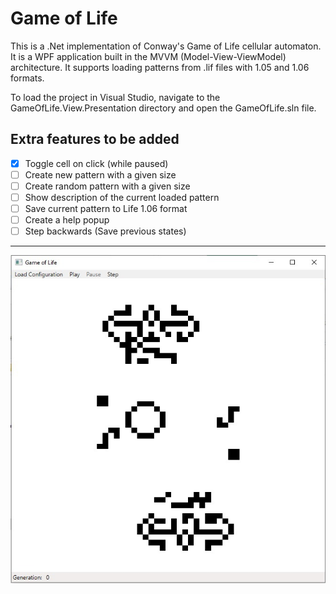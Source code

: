 # Game of Life

This is a .Net implementation of Conway's Game of Life cellular automaton. It is a WPF application built in the MVVM (Model-View-ViewModel) architecture. It supports loading patterns from .lif files with 1.05 and 1.06 formats.

To load the project in Visual Studio, navigate to the GameOfLife.View.Presentation directory and open the GameOfLife.sln file.

## Extra features to be added
- [X] Toggle cell on click (while paused)
- [ ] Create new pattern with a given size
- [ ] Create random pattern with a given size
- [ ] Show description of the current loaded pattern
- [ ] Save current pattern to Life 1.06 format
- [ ] Create a help popup
- [ ] Step backwards (Save previous states)

<hr>
<p align="center">
  <img src="gameoflife.jpg">
</p>
